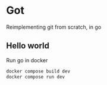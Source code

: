 # Got

Reimplementing git from scratch, in go

## Hello world

Run go in docker

```sh
docker compose build dev
docker compose run dev
```
